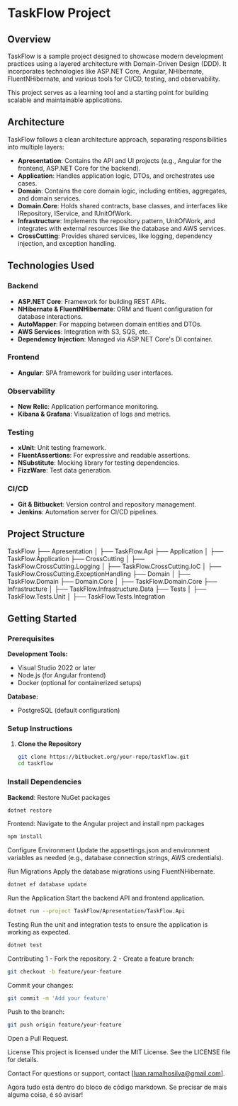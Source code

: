 # TaskFlow Project

## Overview

TaskFlow is a sample project designed to showcase modern development practices using a layered architecture with Domain-Driven Design (DDD). It incorporates technologies like ASP.NET Core, Angular, NHibernate, FluentNHibernate, and various tools for CI/CD, testing, and observability.

This project serves as a learning tool and a starting point for building scalable and maintainable applications.

## Architecture

TaskFlow follows a clean architecture approach, separating responsibilities into multiple layers:

- **Apresentation**: Contains the API and UI projects (e.g., Angular for the frontend, ASP.NET Core for the backend).
- **Application**: Handles application logic, DTOs, and orchestrates use cases.
- **Domain**: Contains the core domain logic, including entities, aggregates, and domain services.
- **Domain.Core**: Holds shared contracts, base classes, and interfaces like IRepository, IService, and IUnitOfWork.
- **Infrastructure**: Implements the repository pattern, UnitOfWork, and integrates with external resources like the database and AWS services.
- **CrossCutting**: Provides shared services, like logging, dependency injection, and exception handling.

## Technologies Used

### Backend

- **ASP.NET Core**: Framework for building REST APIs.
- **NHibernate & FluentNHibernate**: ORM and fluent configuration for database interactions.
- **AutoMapper**: For mapping between domain entities and DTOs.
- **AWS Services**: Integration with S3, SQS, etc.
- **Dependency Injection**: Managed via ASP.NET Core's DI container.

### Frontend

- **Angular**: SPA framework for building user interfaces.

### Observability

- **New Relic**: Application performance monitoring.
- **Kibana & Grafana**: Visualization of logs and metrics.

### Testing

- **xUnit**: Unit testing framework.
- **FluentAssertions**: For expressive and readable assertions.
- **NSubstitute**: Mocking library for testing dependencies.
- **FizzWare**: Test data generation.

### CI/CD

- **Git & Bitbucket**: Version control and repository management.
- **Jenkins**: Automation server for CI/CD pipelines.

## Project Structure

TaskFlow
├── Apresentation
│   ├── TaskFlow.Api
├── Application
│   ├── TaskFlow.Application
├── CrossCutting
│   ├── TaskFlow.CrossCutting.Logging
│   ├── TaskFlow.CrossCutting.IoC
│   ├── TaskFlow.CrossCutting.ExceptionHandling
├── Domain
│   ├── TaskFlow.Domain
├── Domain.Core
│   ├── TaskFlow.Domain.Core
├── Infrastructure
│   ├── TaskFlow.Infrastructure.Data
├── Tests
│   ├── TaskFlow.Tests.Unit
│   ├── TaskFlow.Tests.Integration


## Getting Started

### Prerequisites

**Development Tools:**

- Visual Studio 2022 or later
- Node.js (for Angular frontend)
- Docker (optional for containerized setups)

**Database:**

- PostgreSQL (default configuration)

### Setup Instructions

1. **Clone the Repository**

   ```bash
   git clone https://bitbucket.org/your-repo/taskflow.git
   cd taskflow
   ```

### Install Dependencies

**Backend**: Restore NuGet packages

```bash
dotnet restore
```

Frontend: Navigate to the Angular project and install npm packages
```bash cd TaskFlow/Apresentation/TaskFlow.Api
npm install
```

Configure Environment
Update the appsettings.json and environment variables as needed (e.g., database connection strings, AWS credentials).

Run Migrations
Apply the database migrations using FluentNHibernate.

```bash 
dotnet ef database update
```

Run the Application
Start the backend API and frontend application.

```bash 
dotnet run --project TaskFlow/Apresentation/TaskFlow.Api
```

Testing
Run the unit and integration tests to ensure the application is working as expected.

```bash
dotnet test
```

Contributing
1 - Fork the repository.
2 - Create a feature branch:

```bash
git checkout -b feature/your-feature
```

Commit your changes:
```bash
git commit -m 'Add your feature'
```

Push to the branch:
```bash
git push origin feature/your-feature
```

Open a Pull Request.


License
This project is licensed under the MIT License. See the LICENSE file for details.


Contact
For questions or support, contact [luan.ramalhosilva@gmail.com].

Agora tudo está dentro do bloco de código markdown. Se precisar de mais alguma coisa, é só avisar!








